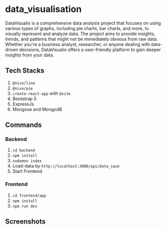 # data_visualisation
DataVisualix is a comprehensive data analysis project that focuses on using various types of graphs, including pie charts, bar charts, and more, to visually represent and analyze data. The project aims to provide insights, trends, and patterns that might not be immediately obvious from raw data. Whether you're a business analyst, researcher, or anyone dealing with data-driven decisions, DataVisualix offers a user-friendly platform to gain deeper insights from your data.
## Tech Stacks
1. `@nivo/line`
2. `@nivo/pie`
3. `create-react-app` with `@vite`
4. Bootstrap 5
5. ExpressJs
6. Mongose and MongodB
## Commands
### Backend
1. `cd backend`
2. `npm install`
3. `nodemon index`
4.  Load-data by `http://localhost:3000/api/data_save`
5.  Start Frontend
### Frontend
1. `cd frontend/app`
2. `npm install`
3. `npm run dev`
## Screenshots

